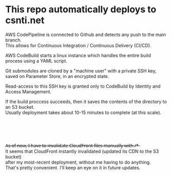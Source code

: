 # This repo automatically deploys to csnti.net

AWS CodePipeline is connected to Github and detects any push to the main branch.<br/>
This allows for Continuous Integration / Continuous Delivery (CI/CD).

AWS CodeBuild starts a linux instance which handles the entire build process using a YAML script.<br/>

Git submodules are cloned by a "machine user" with a private SSH key,<br/>
saved on Parameter Store, in an encrypted state.

Read-access to this SSH key is granted only to CodeBuild by Identity and Access Management.<br/>

If the build proccess succeeds, then it saves the contents of the directory to an S3 bucket.<br/>
Usually deployment takes about 10-15 minutes to complete (at this scale).<br/>
<br/>
<br/>
<br/>
<br/>
<br/>
A̶s̶ ̶o̶f̶ ̶n̶o̶w̶,̶ ̶I̶ ̶h̶a̶v̶e̶ ̶t̶o̶ ̶i̶n̶v̶a̶l̶i̶d̶a̶t̶e̶ ̶C̶l̶o̶u̶d̶F̶r̶o̶n̶t̶ ̶f̶i̶l̶e̶s̶ ̶m̶a̶n̶u̶a̶l̶l̶y̶ ̶w̶i̶t̶h̶ ̶/̶*̶ <br/>
It seems that CloudFront instantly invalidated (updated its CDN to the S3 bucket)<br/>
after my most-recent deployment, without me having to do anything.<br/>
That's pretty convenient. I'll keep an eye on it in future updates.
